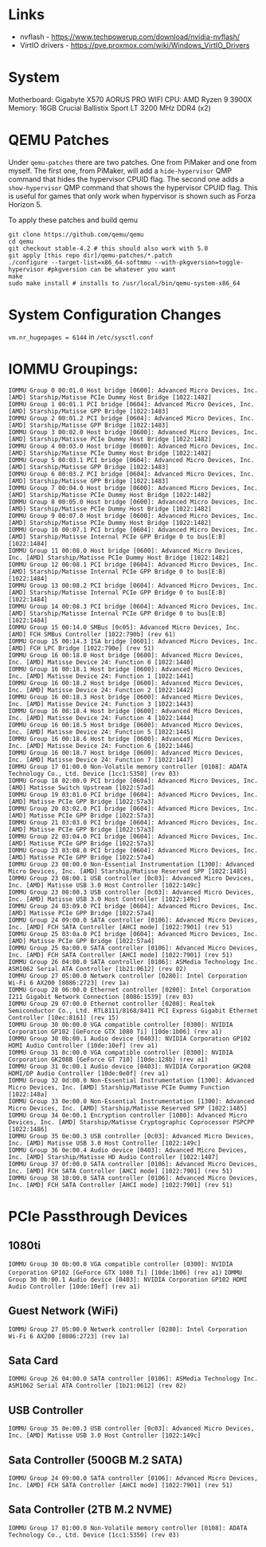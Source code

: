 # Links
* nvflash - https://www.techpowerup.com/download/nvidia-nvflash/
* VirtIO drivers - https://pve.proxmox.com/wiki/Windows_VirtIO_Drivers

# System
Motherboard: Gigabyte X570 AORUS PRO WIFI
CPU: AMD Ryzen 9 3900X
Memory: 16GB Crucial Ballistix Sport LT 3200 MHz DDR4 (x2)

# QEMU Patches
Under `qemu-patches` there are two patches. One from PiMaker and one from myself. The first one, from PiMaker, will add a `hide-hypervisor` QMP command that hides the hypervisor CPUID flag. The second one adds a `show-hypervisor` QMP command that shows the hypervisor CPUID flag. This is useful for games that only work when hypervisor is shown such as Forza Horizon 5.

To apply these patches and build qemu
```
git clone https://github.com/qemu/qemu
cd qemu
git checkout stable-4.2 # this should also work with 5.0
git apply [this repo dir]/qemu-patches/*.patch
./configure --target-list=x86_64-softmmu --with-pkgversion=toggle-hypervisor #pkgversion can be whatever you want
make
sudo make install # installs to /usr/local/bin/qemu-system-x86_64
```

# System Configuration Changes
`vm.nr_hugepages = 6144` in `/etc/sysctl.conf` 

# IOMMU Groupings:
```
IOMMU Group 0 00:01.0 Host bridge [0600]: Advanced Micro Devices, Inc. [AMD] Starship/Matisse PCIe Dummy Host Bridge [1022:1482]
IOMMU Group 1 00:01.1 PCI bridge [0604]: Advanced Micro Devices, Inc. [AMD] Starship/Matisse GPP Bridge [1022:1483]
IOMMU Group 2 00:01.2 PCI bridge [0604]: Advanced Micro Devices, Inc. [AMD] Starship/Matisse GPP Bridge [1022:1483]
IOMMU Group 3 00:02.0 Host bridge [0600]: Advanced Micro Devices, Inc. [AMD] Starship/Matisse PCIe Dummy Host Bridge [1022:1482]
IOMMU Group 4 00:03.0 Host bridge [0600]: Advanced Micro Devices, Inc. [AMD] Starship/Matisse PCIe Dummy Host Bridge [1022:1482]
IOMMU Group 5 00:03.1 PCI bridge [0604]: Advanced Micro Devices, Inc. [AMD] Starship/Matisse GPP Bridge [1022:1483]
IOMMU Group 6 00:03.2 PCI bridge [0604]: Advanced Micro Devices, Inc. [AMD] Starship/Matisse GPP Bridge [1022:1483]
IOMMU Group 7 00:04.0 Host bridge [0600]: Advanced Micro Devices, Inc. [AMD] Starship/Matisse PCIe Dummy Host Bridge [1022:1482]
IOMMU Group 8 00:05.0 Host bridge [0600]: Advanced Micro Devices, Inc. [AMD] Starship/Matisse PCIe Dummy Host Bridge [1022:1482]
IOMMU Group 9 00:07.0 Host bridge [0600]: Advanced Micro Devices, Inc. [AMD] Starship/Matisse PCIe Dummy Host Bridge [1022:1482]
IOMMU Group 10 00:07.1 PCI bridge [0604]: Advanced Micro Devices, Inc. [AMD] Starship/Matisse Internal PCIe GPP Bridge 0 to bus[E:B] [1022:1484]
IOMMU Group 11 00:08.0 Host bridge [0600]: Advanced Micro Devices, Inc. [AMD] Starship/Matisse PCIe Dummy Host Bridge [1022:1482]
IOMMU Group 12 00:08.1 PCI bridge [0604]: Advanced Micro Devices, Inc. [AMD] Starship/Matisse Internal PCIe GPP Bridge 0 to bus[E:B] [1022:1484]
IOMMU Group 13 00:08.2 PCI bridge [0604]: Advanced Micro Devices, Inc. [AMD] Starship/Matisse Internal PCIe GPP Bridge 0 to bus[E:B] [1022:1484]
IOMMU Group 14 00:08.3 PCI bridge [0604]: Advanced Micro Devices, Inc. [AMD] Starship/Matisse Internal PCIe GPP Bridge 0 to bus[E:B] [1022:1484]
IOMMU Group 15 00:14.0 SMBus [0c05]: Advanced Micro Devices, Inc. [AMD] FCH SMBus Controller [1022:790b] (rev 61)
IOMMU Group 15 00:14.3 ISA bridge [0601]: Advanced Micro Devices, Inc. [AMD] FCH LPC Bridge [1022:790e] (rev 51)
IOMMU Group 16 00:18.0 Host bridge [0600]: Advanced Micro Devices, Inc. [AMD] Matisse Device 24: Function 0 [1022:1440]
IOMMU Group 16 00:18.1 Host bridge [0600]: Advanced Micro Devices, Inc. [AMD] Matisse Device 24: Function 1 [1022:1441]
IOMMU Group 16 00:18.2 Host bridge [0600]: Advanced Micro Devices, Inc. [AMD] Matisse Device 24: Function 2 [1022:1442]
IOMMU Group 16 00:18.3 Host bridge [0600]: Advanced Micro Devices, Inc. [AMD] Matisse Device 24: Function 3 [1022:1443]
IOMMU Group 16 00:18.4 Host bridge [0600]: Advanced Micro Devices, Inc. [AMD] Matisse Device 24: Function 4 [1022:1444]
IOMMU Group 16 00:18.5 Host bridge [0600]: Advanced Micro Devices, Inc. [AMD] Matisse Device 24: Function 5 [1022:1445]
IOMMU Group 16 00:18.6 Host bridge [0600]: Advanced Micro Devices, Inc. [AMD] Matisse Device 24: Function 6 [1022:1446]
IOMMU Group 16 00:18.7 Host bridge [0600]: Advanced Micro Devices, Inc. [AMD] Matisse Device 24: Function 7 [1022:1447]
IOMMU Group 17 01:00.0 Non-Volatile memory controller [0108]: ADATA Technology Co., Ltd. Device [1cc1:5350] (rev 03)
IOMMU Group 18 02:00.0 PCI bridge [0604]: Advanced Micro Devices, Inc. [AMD] Matisse Switch Upstream [1022:57ad]
IOMMU Group 19 03:01.0 PCI bridge [0604]: Advanced Micro Devices, Inc. [AMD] Matisse PCIe GPP Bridge [1022:57a3]
IOMMU Group 20 03:02.0 PCI bridge [0604]: Advanced Micro Devices, Inc. [AMD] Matisse PCIe GPP Bridge [1022:57a3]
IOMMU Group 21 03:03.0 PCI bridge [0604]: Advanced Micro Devices, Inc. [AMD] Matisse PCIe GPP Bridge [1022:57a3]
IOMMU Group 22 03:04.0 PCI bridge [0604]: Advanced Micro Devices, Inc. [AMD] Matisse PCIe GPP Bridge [1022:57a3]
IOMMU Group 23 03:08.0 PCI bridge [0604]: Advanced Micro Devices, Inc. [AMD] Matisse PCIe GPP Bridge [1022:57a4]
IOMMU Group 23 08:00.0 Non-Essential Instrumentation [1300]: Advanced Micro Devices, Inc. [AMD] Starship/Matisse Reserved SPP [1022:1485]
IOMMU Group 23 08:00.1 USB controller [0c03]: Advanced Micro Devices, Inc. [AMD] Matisse USB 3.0 Host Controller [1022:149c]
IOMMU Group 23 08:00.3 USB controller [0c03]: Advanced Micro Devices, Inc. [AMD] Matisse USB 3.0 Host Controller [1022:149c]
IOMMU Group 24 03:09.0 PCI bridge [0604]: Advanced Micro Devices, Inc. [AMD] Matisse PCIe GPP Bridge [1022:57a4]
IOMMU Group 24 09:00.0 SATA controller [0106]: Advanced Micro Devices, Inc. [AMD] FCH SATA Controller [AHCI mode] [1022:7901] (rev 51)
IOMMU Group 25 03:0a.0 PCI bridge [0604]: Advanced Micro Devices, Inc. [AMD] Matisse PCIe GPP Bridge [1022:57a4]
IOMMU Group 25 0a:00.0 SATA controller [0106]: Advanced Micro Devices, Inc. [AMD] FCH SATA Controller [AHCI mode] [1022:7901] (rev 51)
IOMMU Group 26 04:00.0 SATA controller [0106]: ASMedia Technology Inc. ASM1062 Serial ATA Controller [1b21:0612] (rev 02)
IOMMU Group 27 05:00.0 Network controller [0280]: Intel Corporation Wi-Fi 6 AX200 [8086:2723] (rev 1a)
IOMMU Group 28 06:00.0 Ethernet controller [0200]: Intel Corporation I211 Gigabit Network Connection [8086:1539] (rev 03)
IOMMU Group 29 07:00.0 Ethernet controller [0200]: Realtek Semiconductor Co., Ltd. RTL8111/8168/8411 PCI Express Gigabit Ethernet Controller [10ec:8161] (rev 15)
IOMMU Group 30 0b:00.0 VGA compatible controller [0300]: NVIDIA Corporation GP102 [GeForce GTX 1080 Ti] [10de:1b06] (rev a1)
IOMMU Group 30 0b:00.1 Audio device [0403]: NVIDIA Corporation GP102 HDMI Audio Controller [10de:10ef] (rev a1)
IOMMU Group 31 0c:00.0 VGA compatible controller [0300]: NVIDIA Corporation GK208B [GeForce GT 710] [10de:128b] (rev a1)
IOMMU Group 31 0c:00.1 Audio device [0403]: NVIDIA Corporation GK208 HDMI/DP Audio Controller [10de:0e0f] (rev a1)
IOMMU Group 32 0d:00.0 Non-Essential Instrumentation [1300]: Advanced Micro Devices, Inc. [AMD] Starship/Matisse PCIe Dummy Function [1022:148a]
IOMMU Group 33 0e:00.0 Non-Essential Instrumentation [1300]: Advanced Micro Devices, Inc. [AMD] Starship/Matisse Reserved SPP [1022:1485]
IOMMU Group 34 0e:00.1 Encryption controller [1080]: Advanced Micro Devices, Inc. [AMD] Starship/Matisse Cryptographic Coprocessor PSPCPP [1022:1486]
IOMMU Group 35 0e:00.3 USB controller [0c03]: Advanced Micro Devices, Inc. [AMD] Matisse USB 3.0 Host Controller [1022:149c]
IOMMU Group 36 0e:00.4 Audio device [0403]: Advanced Micro Devices, Inc. [AMD] Starship/Matisse HD Audio Controller [1022:1487]
IOMMU Group 37 0f:00.0 SATA controller [0106]: Advanced Micro Devices, Inc. [AMD] FCH SATA Controller [AHCI mode] [1022:7901] (rev 51)
IOMMU Group 38 10:00.0 SATA controller [0106]: Advanced Micro Devices, Inc. [AMD] FCH SATA Controller [AHCI mode] [1022:7901] (rev 51)
```

# PCIe Passthrough Devices
## 1080ti
`IOMMU Group 30 0b:00.0 VGA compatible controller [0300]: NVIDIA Corporation GP102 [GeForce GTX 1080 Ti] [10de:1b06] (rev a1)`
`IOMMU Group 30 0b:00.1 Audio device [0403]: NVIDIA Corporation GP102 HDMI Audio Controller [10de:10ef] (rev a1)`

## Guest Network (WiFi)
`IOMMU Group 27 05:00.0 Network controller [0280]: Intel Corporation Wi-Fi 6 AX200 [8086:2723] (rev 1a)`

## Sata Card
`IOMMU Group 26 04:00.0 SATA controller [0106]: ASMedia Technology Inc. ASM1062 Serial ATA Controller [1b21:0612] (rev 02)`

## USB Controller
`IOMMU Group 35 0e:00.3 USB controller [0c03]: Advanced Micro Devices, Inc. [AMD] Matisse USB 3.0 Host Controller [1022:149c]`

## Sata Controller (500GB M.2 SATA)
`IOMMU Group 24 09:00.0 SATA controller [0106]: Advanced Micro Devices, Inc. [AMD] FCH SATA Controller [AHCI mode] [1022:7901] (rev 51)`

## Sata Controller (2TB M.2 NVME)
`IOMMU Group 17 01:00.0 Non-Volatile memory controller [0108]: ADATA Technology Co., Ltd. Device [1cc1:5350] (rev 03)`
